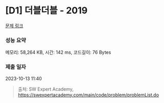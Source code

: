 # [D1] 더블더블 - 2019 

[문제 링크](https://swexpertacademy.com/main/code/problem/problemDetail.do?contestProbId=AV5QDEX6AqwDFAUq) 

### 성능 요약

메모리: 58,264 KB, 시간: 142 ms, 코드길이: 76 Bytes

### 제출 일자

2023-10-13 11:40



> 출처: SW Expert Academy, https://swexpertacademy.com/main/code/problem/problemList.do